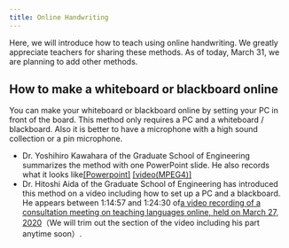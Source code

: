 ```yaml
---
title: Online Handwriting
---
```


Here, we will introduce how to teach using online handwriting.
We greatly appreciate teachers for sharing these methods.
As of today, March 31, we are planning to add other methods.  

## How to make a whiteboard or blackboard online 
You can make your whiteboard or blackboard online by setting your PC in front of the board. 
This method only requires a PC and a whiteboard / blackboard. Also it is better to have a  microphone with a high sound collection or a pin microphone.  

* Dr. Yoshihiro Kawahara of the Graduate School of Engineering summarizes the method with one PowerPoint slide. He also records what it looks like[\[Powerpoint\]](../materials/online_example_1pc.pptx) [\[video(MPEG4)\]](../materials/online_example_1pc.mp4)  
* Dr. Hitoshi Aida of the Graduate School of Engineering has introduced this method on a video including how to set up a PC and a blackboard. He appears between 1:14:57 and 1:24:30 of[a video recording of a consultation meeting on teaching languages online, held on March 27, 2020](../../events/2020-03-27/)（We will trim out the section of the video including his part anytime soon）.

<!--

## PC，スマホ，書画カメラを用いてオンライン化する
ホワイトボードや黒板の前にPCをセッティングすることで，オンライン化ができます．  
この方法だと，必要な機材は，PC，ホワイトボードや黒板であり，あればより良いのは，集音性の高いマイクかピンマイクです．  

-->
